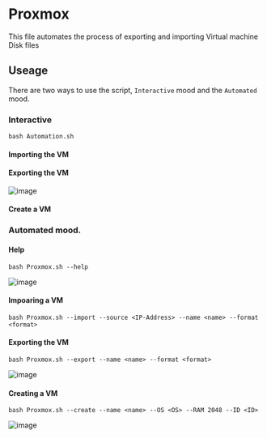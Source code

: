 # Proxmox
This file automates the process of exporting and importing Virtual machine Disk files

## Useage

There are two ways to use the script, `Interactive` mood and the `Automated` mood.

### Interactive
```
bash Automation.sh
```

#### Importing the VM

#### Exporting the VM
![image](https://github.com/Rao-Pranava/Automation-Scripts/assets/93928268/2e971203-7f3d-40fd-a204-ccb40fb40ef2)

#### Create a VM


### Automated mood.

#### Help

```
bash Proxmox.sh --help
```
![image](https://github.com/Rao-Pranava/Automation-Scripts/assets/93928268/afb2e504-fb03-4815-b8a5-e3ee7e5b78ad)

#### Impoaring a VM

```
bash Proxmox.sh --import --source <IP-Address> --name <name> --format <format>
```

#### Exporting the VM

```
bash Proxmox.sh --export --name <name> --format <format>
```
![image](https://github.com/Rao-Pranava/Automation-Scripts/assets/93928268/77003e79-1875-46d0-8e23-e3a9999798b5)

#### Creating a VM

```
bash Proxmox.sh --create --name <name> --OS <OS> --RAM 2048 --ID <ID>
```
![image](https://github.com/Rao-Pranava/Automation-Scripts/assets/93928268/76a055f8-7a48-4b06-8c64-a804335849e4)
